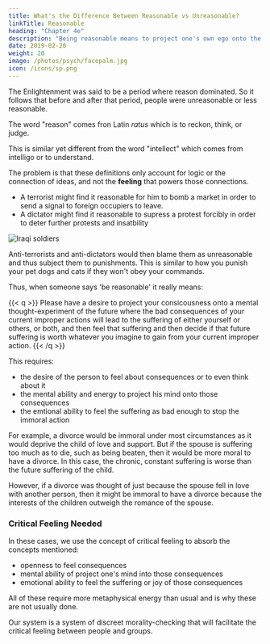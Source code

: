 ```yaml
---
title: What's the Difference Between Reasonable vs Unreasonable?
linkTitle: Reasonable
heading: "Chapter 4e"
description: "Being reasonable means to project one's own ego onto the future as to feel the consequences of a proposed action"
date: 2019-02-20
weight: 20
image: /photos/psych/facepalm.jpg
icon: /icons/sp.png
---
```



The Enlightenment was said to be a period where reason dominated. So it follows that before and after that period, people were unreasonable or less reasonable. 

The word "reason" comes fron Latin *ratus* which is to reckon, think, or judge. 

This is similar yet different from the word "intellect" which comes from intelligo or to understand. 

The problem is that these definitions only account for logic or the connection of ideas, and not the **feeling** that powers those connections. <!--  do not  current definition of reason does not take into account the feelings.  -->

- A terrorist might find it reasonable for him to bomb a market in order to send a signal to foreign occupiers to leave. 
- A dictator might find it reasonable to supress a protest forcibly in order to deter further protests and insatbility 


![Iraqi soldiers](/photos/countries/iq/troops.jpg)

Anti-terrorists and anti-dictators would then blame them as unreasonable and thus subject them to punishments. This is similar to how you punish your pet dogs and cats if they won't obey your commands.  

Thus, when someone says 'be reasonable' it really means:

{{< q >}}
Please have a desire to project your consicousness onto a mental thought-experiment of the future where the bad consequences of your current improper actions will lead to the suffering of either yourself or others, or both, and then feel that suffering and then decide if that future suffering is worth whatever you imagine to gain from your current improper action.
{{< /q >}}

This requires:
- the desire of the person to feel about consequences or to even think about it
- the mental ability and energy to project his mind onto those consequences 
- the emtional ability to feel the suffering as bad enough to stop the immoral action

For example, a divorce would be immoral under most circumstances as it would deprive the child of love and support. But if the spouse is suffering too much as to die, such as being beaten, then it would be more moral to have a divorce. In this case, the chronic, constant suffering is worse than the future suffering of the child. 

However, if a divorce was thought of just because the spouse fell in love with another person, then it might be immoral to have a divorce because the interests of the children outweigh the romance of the spouse. 


### Critical Feeling Needed

In these cases, we use the concept of critical feeling to absorb the concepts mentioned:
- openness to feel consequences
- mental ability of project one's mind into those consequences
- emotional ability to feel the suffering or joy of those consequences 

All of these require more metaphysical energy than usual and is why these are not usually done.

Our system is a system of discreet morality-checking that will facilitate the critical feeling between people and groups.    


